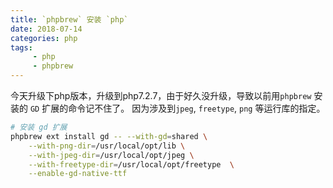 ```yaml
---
title: `phpbrew` 安装 `php`
date: 2018-07-14
categories: php
tags:
     - php
     - phpbrew
---
```


今天升级下php版本，升级到php7.2.7，由于好久没升级，导致以前用`phpbrew` 安装的 `GD` 扩展的命令记不住了。
因为涉及到`jpeg`, `freetype`, `png` 等运行库的指定。

```bash
# 安装 gd 扩展
phpbrew ext install gd -- --with-gd=shared \
    --with-png-dir=/usr/local/opt/lib \
    --with-jpeg-dir=/usr/local/opt/jpeg \
    --with-freetype-dir=/usr/local/opt/freetype  \
    --enable-gd-native-ttf
```
